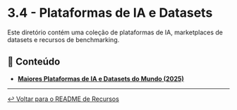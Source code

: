 # 3.4 - Plataformas de IA e Datasets

Este diretório contém uma coleção de plataformas de IA, marketplaces de datasets e recursos de benchmarking.

## 📂 Conteúdo

- [**Maiores Plataformas de IA e Datasets do Mundo (2025)**](./AI_PLATFORMS_AND_DATASETS_2025.md)

---

[↩️ Voltar para o README de Recursos](../README.md)
